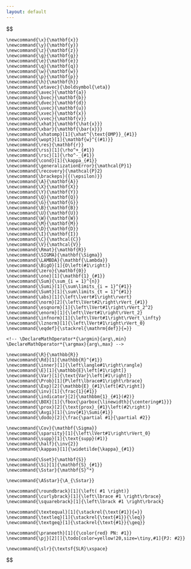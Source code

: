 ```yaml
---
layout: default
---
```


$$
<!-- 	\newtheorem{theorem}{Theorem}[section]
	\newtheorem{corollary}{Corollary}[theorem]
	\newtheorem{lemma}[theorem]{Lemma}
	\newtheorem{definition}{Definition}[section] -->

	\newcommand{\x}{\mathbf{x}}
	\newcommand{\y}{\mathbf{y}}
	\newcommand{\z}{\mathbf{z}}
	\newcommand{\g}{\mathbf{g}}
	\newcommand{\e}{\mathbf{e}}
	\newcommand{\q}{\mathbf{q}}
	\newcommand{\w}{\mathbf{w}}
	\newcommand{\p}{\mathbf{p}}
	\newcommand{\h}{\mathbf{h}}
	\newcommand{\etavec}{\boldsymbol{\eta}}
	\newcommand{\avec}{\mathbf{a}}
	\newcommand{\bvec}{\mathbf{b}}
	\newcommand{\dvec}{\mathbf{d}}
	\newcommand{\uvec}{\mathbf{u}}
	\newcommand{\xvec}{\mathbf{x}}
	\newcommand{\vvec}{\mathbf{v}}
	\newcommand{\xhat}{\mathbf{\hat{x}}}
	\newcommand{\xbar}{\mathbf{\bar{x}}}
	\newcommand{\xhatomp}[1]{\xhat^{\text{OMP}}_{#1}}
	\newcommand{\wopt}[1]{\mathbf{w}^{(#1)}}
	\newcommand{\res}{\mathbf{r}}
	\newcommand{\rss}[1]{\rho^+_{#1}}
	\newcommand{\rsc}[1]{\rho^-_{#1}}
	\newcommand{\cond}[1]{\kappa_{#1}}
	\newcommand{\generalizationError}{\mathcal{P}1}
	\newcommand{\recovery}{\mathcal{P}2}
	\newcommand{\brackeps}{{(\epsilon)}}
	\newcommand{\A}{\mathbf{A}}
	\newcommand{\X}{\mathbf{X}}
	\newcommand{\Y}{\mathbf{Y}}
	\newcommand{\Q}{\mathbf{Q}}
	\newcommand{\G}{\mathbf{G}}
	\newcommand{\B}{\mathbf{B}}
	\newcommand{\U}{\mathbf{U}}
	\newcommand{\W}{\mathbf{W}}
	\newcommand{\M}{\mathbf{M}}
	\newcommand{\D}{\mathbf{D}}
	\newcommand{\I}{\mathbf{I}}
	\newcommand{\C}{\mathcal{C}}
	\newcommand{\V}{\mathcal{V}}
	\newcommand{\Rmat}{\mathbf{R}}
	\newcommand{\SIGMA}{\mathbf{\Sigma}}
	\newcommand{\LAMBDA}{\mathbf{\Lambda}}
	\newcommand{\BigO}[1]{O\left(#1\right)}
	\newcommand{\zero}{\mathbf{0}}
	\newcommand{\one}[1]{\mathbf{1}_{#1}}
	\newcommand{\Sum}{\sum_{i = 1}^{n}}
	\newcommand{\Sumi}[1]{\sum\limits_{i = 1}^{#1}}
	\newcommand{\Sumt}[1]{\sum\limits_{t = 1}^{#1}}
	\newcommand{\abs}[1]{\left\lvert#1\right\rvert}
	\newcommand{\norm}[2]{\left\lVert#2\right\rVert_{#1}}
	\newcommand{\esqnorm}[1]{\left\lVert#1\right\rVert_2^2}
	\newcommand{\enorm}[1]{\left\lVert#1\right\rVert_2}
	\newcommand{\infnorm}[1]{\left\lVert#1\right\rVert_\infty}
	\newcommand{\lznorm}[1]{\left\lVert#1\right\rVert_0}
	\newcommand{\eqdef}{\stackrel{\mathrm{def}}{=}}

	<!-- \DeclareMathOperator*{\argmin}{arg\,min}
	\DeclareMathOperator*{\argmax}{arg\,max} -->

	\newcommand{\R}{\mathbb{R}}
	\newcommand{\Rd}[1]{\mathbb{R}^{#1}}
	\newcommand{\inner}[1]{\left\langle#1\right\rangle}
	\newcommand{\E}[1]{\mathbb{E}\left[#1\right]}
	\newcommand{\Var}[1]{\text{Var}\left[#1\right]}
	\newcommand{\Prob}[1]{P\left\lbrace#1\right\rbrace}
	\newcommand{\Exp}[2]{\mathbb{E}_{#1}\left[#2\right]}
	\newcommand{\inv}[1]{\frac{1}{#1}}
	\newcommand{\indicator}[2]{\mathbbm{1}_{#1}(#2)}
	\newcommand{\BOX}[1]{\fbox{\parbox{\linewidth}{\centering#1}}}
	\newcommand{\prox}[2]{\text{prox}_{#1}\left(#2\right)}
	\newcommand{\Avgi}[1]{\inv{#1}\Sumi{#1}}
	\newcommand{\dodo}[2]{\frac{\partial #1}{\partial #2}}

	\newcommand{\Cov}{\mathbf{\Sigma}}
	\newcommand{\sparsity}[1]{\left\lVert#1\right\rVert_0}
	\newcommand{\supp}[1]{\text{supp}(#1)}
	\newcommand{\half}{\inv{2}}
	\newcommand{\kappas}[1]{\widetilde{\kappa}_{#1}}

	\newcommand{\Sset}{\mathbf{S}}
	\newcommand{\Si}[1]{\mathbf{S}_{#1}}
	\newcommand{\Sstar}{\mathbf{S}^*}

	\newcommand{\ASstar}{\A_{\Sstar}}

	\newcommand{\roundbrack}[1]{\left( #1 \right)}
	\newcommand{\curlybrack}[1]{\left\lbrace #1 \right\rbrace}
	\newcommand{\squarebrack}[1]{\left\lbrack #1 \right\rbrack}

	\newcommand{\textequal}[1]{\stackrel{\text{#1}}{=}}
	\newcommand{\textleq}[1]{\stackrel{\text{#1}}{\leq}}
	\newcommand{\textgeq}[1]{\stackrel{\text{#1}}{\geq}}

	\newcommand{\praneeth}[1]{{\color{red} PN: #1}}
	\newcommand{\pj}[2][]{\todo[color=yellow!20,size=\tiny,#1]{PJ: #2}}

	\newcommand{\slr}{\textsf{SLR}\xspace}
$$